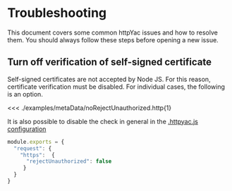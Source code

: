 # Troubleshooting

This document covers some common httpYac issues and how to resolve them. You should always follow these steps before opening a new issue.

## Turn off verification of self-signed certificate

Self-signed certificates are not accepted by Node JS. For this reason, certificate verification must be disabled. For individual cases, the following is an option.


<<< ./examples/metaData/noRejectUnauthorized.http{1}

It is also possible to disable the check in general in the [.httpyac.js configuration](/config)


```js
module.exports = {
  "request": {
    "https":  {
      "rejectUnauthorized": false
     }
  }
}
```